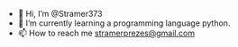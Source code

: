 - 👋 Hi, I’m @Stramer373
- 🌱 I’m currently learning a programming language python.
- 📫 How to reach me stramerprezes@gmail.com

<!---
Stramer373/Stramer373 is a ✨ special ✨ repository because its `README.md` (this file) appears on your GitHub profile.
You can click the Preview link to take a look at your changes.
--->
